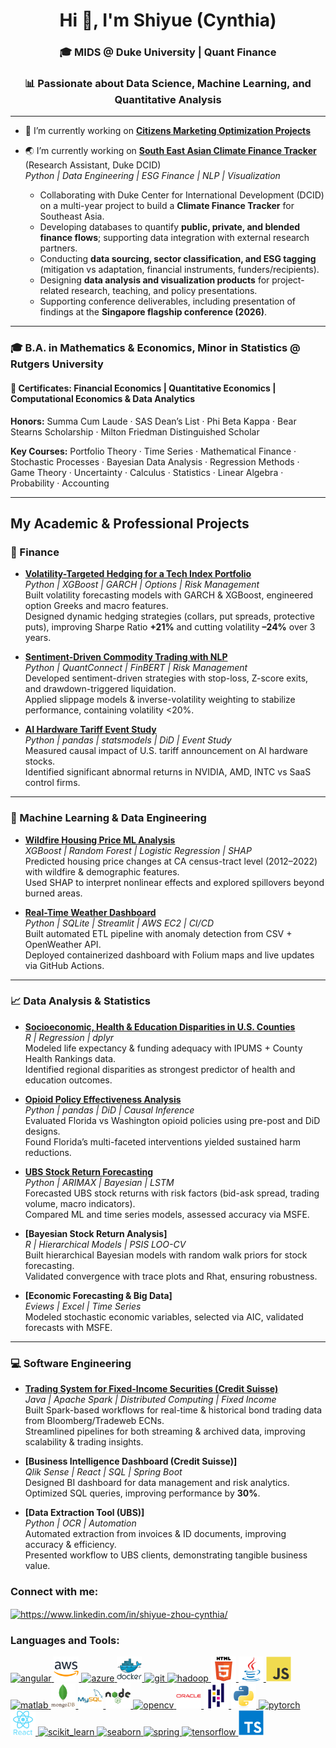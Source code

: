 <h1 align="center">Hi 👋, I'm Shiyue (Cynthia)</h1>  
<h3 align="center">🎓 MIDS @ Duke University | Quant Finance</h3>  
<h3 align="center">📊 Passionate about Data Science, Machine Learning, and Quantitative Analysis</h3>  

---

- 🔭 I’m currently working on **[Citizens Marketing Optimization Projects](https://github.com/CynthiaShiyue/Citizens-Marketing-Capstone)**  

- 🌏 I’m currently working on **[South East Asian Climate Finance Tracker](https://github.com/ag826/DCID_MIDS_Climate_Finance_Tracker/tree/main)** (Research Assistant, Duke DCID)  
  *Python | Data Engineering | ESG Finance | NLP | Visualization*  
  - Collaborating with Duke Center for International Development (DCID) on a multi-year project to build a **Climate Finance Tracker** for Southeast Asia.  
  - Developing databases to quantify **public, private, and blended finance flows**; supporting data integration with external research partners.  
  - Conducting **data sourcing, sector classification, and ESG tagging** (mitigation vs adaptation, financial instruments, funders/recipients).  
  - Designing **data analysis and visualization products** for project-related research, teaching, and policy presentations.  
  - Supporting conference deliverables, including presentation of findings at the **Singapore flagship conference (2026)**.  

---

<h3>🎓 B.A. in Mathematics & Economics, Minor in Statistics @ Rutgers University</h3>  
<h4>📜 Certificates: Financial Economics | Quantitative Economics | Computational Economics & Data Analytics</h4>   

**Honors:** Summa Cum Laude · SAS Dean’s List · Phi Beta Kappa · Bear Stearns Scholarship · Milton Friedman Distinguished Scholar  

**Key Courses:** Portfolio Theory · Time Series · Mathematical Finance · Stochastic Processes · Bayesian Data Analysis · Regression Methods · Game Theory · Uncertainty · Calculus · Statistics · Linear Algebra · Probability · Accounting  

---



## My Academic & Professional Projects  

### 🏦 Finance
- **[Volatility-Targeted Hedging for a Tech Index Portfolio](https://github.com/CynthiaShiyue/IDS583_Risk_Management)**  
  *Python | XGBoost | GARCH | Options | Risk Management*  
  Built volatility forecasting models with GARCH & XGBoost, engineered option Greeks and macro features.  
  Designed dynamic hedging strategies (collars, put spreads, protective puts), improving Sharpe Ratio **+21%** and cutting volatility **–24%** over 3 years.  

- **[Sentiment-Driven Commodity Trading with NLP](https://github.com/CynthiaShiyue/commodity-pairs-trading-with-sentiment)**  
  *Python | QuantConnect | FinBERT | Risk Management*  
  Developed sentiment-driven strategies with stop-loss, Z-score exits, and drawdown-triggered liquidation.  
  Applied slippage models & inverse-volatility weighting to stabilize performance, containing volatility <20%.  

- **[AI Hardware Tariff Event Study](https://github.com/CynthiaShiyue/IDS701_Causal_Report_Project)**  
  *Python | pandas | statsmodels | DiD | Event Study*  
  Measured causal impact of U.S. tariff announcement on AI hardware stocks.  
  Identified significant abnormal returns in NVIDIA, AMD, INTC vs SaaS control firms.  

---

### 🤖 Machine Learning & Data Engineering
- **[Wildfire Housing Price ML Analysis](https://github.com/CynthiaShiyue/IDS705_MachineLearning_Project)**  
  *XGBoost | Random Forest | Logistic Regression | SHAP*  
  Predicted housing price changes at CA census-tract level (2012–2022) with wildfire & demographic features.  
  Used SHAP to interpret nonlinear effects and explored spillovers beyond burned areas.  

- **[Real-Time Weather Dashboard](https://github.com/CynthiaShiyue/2024FALL_DataEngineering_FinalProject)**  
  *Python | SQLite | Streamlit | AWS EC2 | CI/CD*  
  Built automated ETL pipeline with anomaly detection from CSV + OpenWeather API.  
  Deployed containerized dashboard with Folium maps and live updates via GitHub Actions.  

---

### 📈 Data Analysis & Statistics
- **[Socioeconomic, Health & Education Disparities in U.S. Counties](https://github.com/CynthiaShiyue/F24_STATS_FINAL)**  
  *R | Regression | dplyr*  
  Modeled life expectancy & funding adequacy with IPUMS + County Health Rankings data.  
  Identified regional disparities as strongest predictor of health and education outcomes.  

- **[Opioid Policy Effectiveness Analysis](https://github.com/CynthiaShiyue/2024FALL_PDS_opioids_data_analysis)**  
  *Python | pandas | DiD | Causal Inference*  
  Evaluated Florida vs Washington opioid policies using pre-post and DiD designs.  
  Found Florida’s multi-faceted interventions yielded sustained harm reductions.  

- **[UBS Stock Return Forecasting](https://github.com/CynthiaShiyue/IDS789-Financial-Model-Project)**  
  *Python | ARIMAX | Bayesian | LSTM*  
  Forecasted UBS stock returns with risk factors (bid-ask spread, trading volume, macro indicators).  
  Compared ML and time series models, assessed accuracy via MSFE.  

- **[Bayesian Stock Return Analysis]**  
  *R | Hierarchical Models | PSIS LOO-CV*  
  Built hierarchical Bayesian models with random walk priors for stock forecasting.  
  Validated convergence with trace plots and Rhat, ensuring robustness.  

- **[Economic Forecasting & Big Data]**  
  *Eviews | Excel | Time Series*  
  Modeled stochastic economic variables, selected via AIC, validated forecasts with MSFE.  

---

### 💻 Software Engineering
- **[Trading System for Fixed-Income Securities (Credit Suisse)](https://github.com/CynthiaShiyue/cs-2022-us-2)**  
  *Java | Apache Spark | Distributed Computing | Fixed Income*  
  Built Spark-based workflows for real-time & historical bond trading data from Bloomberg/Tradeweb ECNs.  
  Streamlined pipelines for both streaming & archived data, improving scalability & trading insights.  

- **[Business Intelligence Dashboard (Credit Suisse)]**  
  *Qlik Sense | React | SQL | Spring Boot*  
  Designed BI dashboard for data management and risk analytics.  
  Optimized SQL queries, improving performance by **30%**.  

- **[Data Extraction Tool (UBS)]**  
  *Python | OCR | Automation*  
  Automated extraction from invoices & ID documents, improving accuracy & efficiency.  
  Presented workflow to UBS clients, demonstrating tangible business value.  



<h3 align="left">Connect with me:</h3>
<p align="left">
<a href="https://linkedin.com/in/https://www.linkedin.com/in/shiyue-zhou-cynthia/" target="blank"><img align="center" src="https://raw.githubusercontent.com/rahuldkjain/github-profile-readme-generator/master/src/images/icons/Social/linked-in-alt.svg" alt="https://www.linkedin.com/in/shiyue-zhou-cynthia/" height="30" width="40" /></a>
</p>

<h3 align="left">Languages and Tools:</h3>
<p align="left"> <a href="https://angular.io" target="_blank" rel="noreferrer"> <img src="https://angular.io/assets/images/logos/angular/angular.svg" alt="angular" width="40" height="40"/> </a> <a href="https://aws.amazon.com" target="_blank" rel="noreferrer"> <img src="https://raw.githubusercontent.com/devicons/devicon/master/icons/amazonwebservices/amazonwebservices-original-wordmark.svg" alt="aws" width="40" height="40"/> </a> <a href="https://azure.microsoft.com/en-in/" target="_blank" rel="noreferrer"> <img src="https://www.vectorlogo.zone/logos/microsoft_azure/microsoft_azure-icon.svg" alt="azure" width="40" height="40"/> </a> <a href="https://www.docker.com/" target="_blank" rel="noreferrer"> <img src="https://raw.githubusercontent.com/devicons/devicon/master/icons/docker/docker-original-wordmark.svg" alt="docker" width="40" height="40"/> </a> <a href="https://git-scm.com/" target="_blank" rel="noreferrer"> <img src="https://www.vectorlogo.zone/logos/git-scm/git-scm-icon.svg" alt="git" width="40" height="40"/> </a> <a href="https://hadoop.apache.org/" target="_blank" rel="noreferrer"> <img src="https://www.vectorlogo.zone/logos/apache_hadoop/apache_hadoop-icon.svg" alt="hadoop" width="40" height="40"/> </a> <a href="https://www.w3.org/html/" target="_blank" rel="noreferrer"> <img src="https://raw.githubusercontent.com/devicons/devicon/master/icons/html5/html5-original-wordmark.svg" alt="html5" width="40" height="40"/> </a> <a href="https://www.java.com" target="_blank" rel="noreferrer"> <img src="https://raw.githubusercontent.com/devicons/devicon/master/icons/java/java-original.svg" alt="java" width="40" height="40"/> </a> <a href="https://developer.mozilla.org/en-US/docs/Web/JavaScript" target="_blank" rel="noreferrer"> <img src="https://raw.githubusercontent.com/devicons/devicon/master/icons/javascript/javascript-original.svg" alt="javascript" width="40" height="40"/> </a> <a href="https://www.mathworks.com/" target="_blank" rel="noreferrer"> <img src="https://upload.wikimedia.org/wikipedia/commons/2/21/Matlab_Logo.png" alt="matlab" width="40" height="40"/> </a> <a href="https://www.mongodb.com/" target="_blank" rel="noreferrer"> <img src="https://raw.githubusercontent.com/devicons/devicon/master/icons/mongodb/mongodb-original-wordmark.svg" alt="mongodb" width="40" height="40"/> </a> <a href="https://www.mysql.com/" target="_blank" rel="noreferrer"> <img src="https://raw.githubusercontent.com/devicons/devicon/master/icons/mysql/mysql-original-wordmark.svg" alt="mysql" width="40" height="40"/> </a> <a href="https://nodejs.org" target="_blank" rel="noreferrer"> <img src="https://raw.githubusercontent.com/devicons/devicon/master/icons/nodejs/nodejs-original-wordmark.svg" alt="nodejs" width="40" height="40"/> </a> <a href="https://opencv.org/" target="_blank" rel="noreferrer"> <img src="https://www.vectorlogo.zone/logos/opencv/opencv-icon.svg" alt="opencv" width="40" height="40"/> </a> <a href="https://www.oracle.com/" target="_blank" rel="noreferrer"> <img src="https://raw.githubusercontent.com/devicons/devicon/master/icons/oracle/oracle-original.svg" alt="oracle" width="40" height="40"/> </a> <a href="https://pandas.pydata.org/" target="_blank" rel="noreferrer"> <img src="https://raw.githubusercontent.com/devicons/devicon/2ae2a900d2f041da66e950e4d48052658d850630/icons/pandas/pandas-original.svg" alt="pandas" width="40" height="40"/> </a> <a href="https://www.python.org" target="_blank" rel="noreferrer"> <img src="https://raw.githubusercontent.com/devicons/devicon/master/icons/python/python-original.svg" alt="python" width="40" height="40"/> </a> <a href="https://pytorch.org/" target="_blank" rel="noreferrer"> <img src="https://www.vectorlogo.zone/logos/pytorch/pytorch-icon.svg" alt="pytorch" width="40" height="40"/> </a> <a href="https://reactjs.org/" target="_blank" rel="noreferrer"> <img src="https://raw.githubusercontent.com/devicons/devicon/master/icons/react/react-original-wordmark.svg" alt="react" width="40" height="40"/> </a> <a href="https://scikit-learn.org/" target="_blank" rel="noreferrer"> <img src="https://upload.wikimedia.org/wikipedia/commons/0/05/Scikit_learn_logo_small.svg" alt="scikit_learn" width="40" height="40"/> </a> <a href="https://seaborn.pydata.org/" target="_blank" rel="noreferrer"> <img src="https://seaborn.pydata.org/_images/logo-mark-lightbg.svg" alt="seaborn" width="40" height="40"/> </a> <a href="https://spring.io/" target="_blank" rel="noreferrer"> <img src="https://www.vectorlogo.zone/logos/springio/springio-icon.svg" alt="spring" width="40" height="40"/> </a> <a href="https://www.tensorflow.org" target="_blank" rel="noreferrer"> <img src="https://www.vectorlogo.zone/logos/tensorflow/tensorflow-icon.svg" alt="tensorflow" width="40" height="40"/> </a> <a href="https://www.typescriptlang.org/" target="_blank" rel="noreferrer"> <img src="https://raw.githubusercontent.com/devicons/devicon/master/icons/typescript/typescript-original.svg" alt="typescript" width="40" height="40"/> </a> </p>


